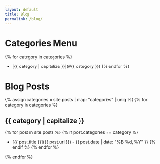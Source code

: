 ```yaml
---
layout: default
title: Blog
permalink: /blog/
---
```


# Categories Menu
{% for category in categories %}
- [{{ category | capitalize }}](#{{ category }})
{% endfor %}

# Blog Posts

{% assign categories = site.posts | map: "categories" | uniq %}
{% for category in categories %}
## {{ category | capitalize }}

{% for post in site.posts %}
  {% if post.categories == category %}
- [{{ post.title }}]({{ post.url }}) - {{ post.date | date: "%B %d, %Y" }}
  {% endif %}
{% endfor %}

{% endfor %}

